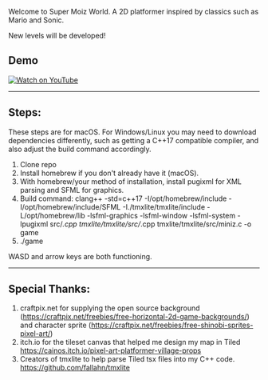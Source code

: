 Welcome to Super Moiz World. A 2D platformer inspired by classics such as Mario and Sonic.

New levels will be developed!

## Demo
[![Watch on YouTube](https://img.shields.io/badge/Watch%20on-YouTube-red?style=for-the-badge&logo=youtube)](https://www.youtube.com/watch?v=Y8IaefpZG-0)

---

## Steps:

These steps are for macOS. For Windows/Linux you may need to download dependencies differently, such as getting a C++17 compatible compiler, and also adjust the build command accordingly.

1. Clone repo
2. Install homebrew if you don't already have it (macOS).
3. With homebrew/your method of installation, install pugixml for XML parsing and SFML for graphics.
4. Build command: clang++ -std=c++17 -I/opt/homebrew/include -I/opt/homebrew/include/SFML -I./tmxlite/tmxlite/include -L/opt/homebrew/lib -lsfml-graphics -lsfml-window -lsfml-system -lpugixml src/*.cpp tmxlite/tmxlite/src/*.cpp tmxlite/tmxlite/src/miniz.c -o game
5. ./game

WASD and arrow keys are both functioning.

---

## Special Thanks:

1. craftpix.net for supplying the open source background (https://craftpix.net/freebies/free-horizontal-2d-game-backgrounds/) and character sprite (https://craftpix.net/freebies/free-shinobi-sprites-pixel-art/)
2. itch.io for the tileset canvas that helped me design my map in Tiled https://cainos.itch.io/pixel-art-platformer-village-props
3. Creators of tmxlite to help parse Tiled tsx files into my C++ code. https://github.com/fallahn/tmxlite
